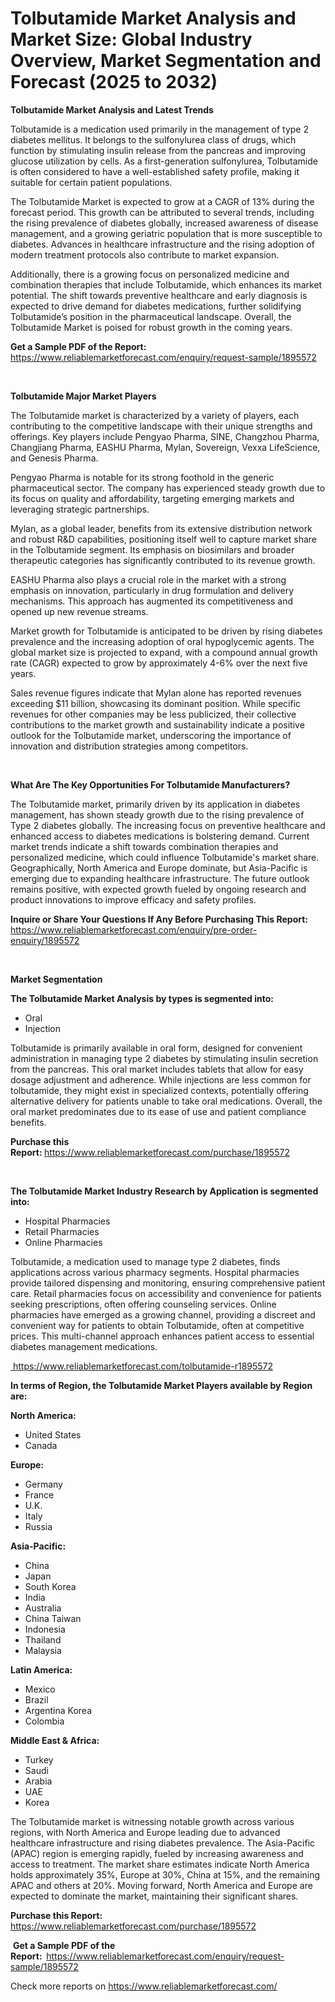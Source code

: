 <p><h1>Tolbutamide Market Analysis and Market Size: Global Industry Overview, Market Segmentation and Forecast (2025 to 2032)</h1></p><p><strong>Tolbutamide Market Analysis and Latest Trends</strong></p>
<p><p>Tolbutamide is a medication used primarily in the management of type 2 diabetes mellitus. It belongs to the sulfonylurea class of drugs, which function by stimulating insulin release from the pancreas and improving glucose utilization by cells. As a first-generation sulfonylurea, Tolbutamide is often considered to have a well-established safety profile, making it suitable for certain patient populations. </p><p>The Tolbutamide Market is expected to grow at a CAGR of 13% during the forecast period. This growth can be attributed to several trends, including the rising prevalence of diabetes globally, increased awareness of disease management, and a growing geriatric population that is more susceptible to diabetes. Advances in healthcare infrastructure and the rising adoption of modern treatment protocols also contribute to market expansion. </p><p>Additionally, there is a growing focus on personalized medicine and combination therapies that include Tolbutamide, which enhances its market potential. The shift towards preventive healthcare and early diagnosis is expected to drive demand for diabetes medications, further solidifying Tolbutamide’s position in the pharmaceutical landscape. Overall, the Tolbutamide Market is poised for robust growth in the coming years.</p></p>
<p><strong>Get a Sample PDF of the Report:&nbsp;</strong> <a href="https://www.reliablemarketforecast.com/enquiry/request-sample/1895572?utm_campaign=2633&utm_medium=2&utm_source=Github&utm_content=ia&utm_term=08032025&utm_id=tolbutamide">https://www.reliablemarketforecast.com/enquiry/request-sample/1895572</a></p>
<p>&nbsp;</p>
<p><strong>Tolbutamide Major Market Players</strong></p>
<p><p>The Tolbutamide market is characterized by a variety of players, each contributing to the competitive landscape with their unique strengths and offerings. Key players include Pengyao Pharma, SINE, Changzhou Pharma, Changjiang Pharma, EASHU Pharma, Mylan, Sovereign, Vexxa LifeScience, and Genesis Pharma.</p><p>Pengyao Pharma is notable for its strong foothold in the generic pharmaceutical sector. The company has experienced steady growth due to its focus on quality and affordability, targeting emerging markets and leveraging strategic partnerships. </p><p>Mylan, as a global leader, benefits from its extensive distribution network and robust R&D capabilities, positioning itself well to capture market share in the Tolbutamide segment. Its emphasis on biosimilars and broader therapeutic categories has significantly contributed to its revenue growth.</p><p>EASHU Pharma also plays a crucial role in the market with a strong emphasis on innovation, particularly in drug formulation and delivery mechanisms. This approach has augmented its competitiveness and opened up new revenue streams.</p><p>Market growth for Tolbutamide is anticipated to be driven by rising diabetes prevalence and the increasing adoption of oral hypoglycemic agents. The global market size is projected to expand, with a compound annual growth rate (CAGR) expected to grow by approximately 4-6% over the next five years.</p><p>Sales revenue figures indicate that Mylan alone has reported revenues exceeding $11 billion, showcasing its dominant position. While specific revenues for other companies may be less publicized, their collective contributions to the market growth and sustainability indicate a positive outlook for the Tolbutamide market, underscoring the importance of innovation and distribution strategies among competitors.</p></p>
<p>&nbsp;</p>
<p><strong>What Are The Key Opportunities For Tolbutamide Manufacturers?</strong></p>
<p><p>The Tolbutamide market, primarily driven by its application in diabetes management, has shown steady growth due to the rising prevalence of Type 2 diabetes globally. The increasing focus on preventive healthcare and enhanced access to diabetes medications is bolstering demand. Current market trends indicate a shift towards combination therapies and personalized medicine, which could influence Tolbutamide's market share. Geographically, North America and Europe dominate, but Asia-Pacific is emerging due to expanding healthcare infrastructure. The future outlook remains positive, with expected growth fueled by ongoing research and product innovations to improve efficacy and safety profiles.</p></p>
<p><strong>Inquire or Share Your Questions If Any Before Purchasing This Report:</strong> <a href="https://www.reliablemarketforecast.com/enquiry/pre-order-enquiry/1895572?utm_campaign=2633&utm_medium=2&utm_source=Github&utm_content=ia&utm_term=08032025&utm_id=tolbutamide">https://www.reliablemarketforecast.com/enquiry/pre-order-enquiry/1895572</a></p>
<p>&nbsp;</p>
<p><strong>Market Segmentation</strong></p>
<p><strong>The Tolbutamide Market Analysis by types is segmented into:</strong></p>
<p><ul><li>Oral</li><li>Injection</li></ul></p>
<p><p>Tolbutamide is primarily available in oral form, designed for convenient administration in managing type 2 diabetes by stimulating insulin secretion from the pancreas. This oral market includes tablets that allow for easy dosage adjustment and adherence. While injections are less common for tolbutamide, they might exist in specialized contexts, potentially offering alternative delivery for patients unable to take oral medications. Overall, the oral market predominates due to its ease of use and patient compliance benefits.</p></p>
<p><strong>Purchase this Report:&nbsp;</strong><a href="https://www.reliablemarketforecast.com/purchase/1895572?utm_campaign=2633&utm_medium=2&utm_source=Github&utm_content=ia&utm_term=08032025&utm_id=tolbutamide">https://www.reliablemarketforecast.com/purchase/1895572</a></p>
<p>&nbsp;</p>
<p><strong>The Tolbutamide Market Industry Research by Application is segmented into:</strong></p>
<p><ul><li>Hospital Pharmacies</li><li>Retail Pharmacies</li><li>Online Pharmacies</li></ul></p>
<p><p>Tolbutamide, a medication used to manage type 2 diabetes, finds applications across various pharmacy segments. Hospital pharmacies provide tailored dispensing and monitoring, ensuring comprehensive patient care. Retail pharmacies focus on accessibility and convenience for patients seeking prescriptions, often offering counseling services. Online pharmacies have emerged as a growing channel, providing a discreet and convenient way for patients to obtain Tolbutamide, often at competitive prices. This multi-channel approach enhances patient access to essential diabetes management medications.</p></p>
<p><a href="https://www.reliablemarketforecast.com/tolbutamide-r1895572?utm_campaign=2633&utm_medium=2&utm_source=Github&utm_content=ia&utm_term=08032025&utm_id=tolbutamide">&nbsp;https://www.reliablemarketforecast.com/tolbutamide-r1895572</a></p>
<p><strong>In terms of Region, the Tolbutamide Market Players available by Region are:</strong></p>
<p>
    <p> <strong> North America: </strong>
        <ul>
            <li>United States</li>
            <li>Canada</li>
        </ul>
        </p> 
    <p> <strong> Europe: </strong>
        <ul>
            <li>Germany</li>
            <li>France</li>
            <li>U.K.</li>
            <li>Italy</li>
            <li>Russia</li>
        </ul>
        </p> 
    <p> <strong> Asia-Pacific: </strong>
        <ul>
            <li>China</li>
            <li>Japan</li>
            <li>South Korea</li>
            <li>India</li>
            <li>Australia</li>
            <li>China Taiwan</li>
            <li>Indonesia</li>
            <li>Thailand</li>
            <li>Malaysia</li>
        </ul>
        </p> 
    <p> <strong> Latin America: </strong>
        <ul>
            <li>Mexico</li>
            <li>Brazil</li>
            <li>Argentina Korea</li>
            <li>Colombia</li>
        </ul>
        </p> 
    <p> <strong> Middle East & Africa: </strong>
        <ul>
            <li>Turkey</li>
            <li>Saudi</li>
            <li>Arabia</li>
            <li>UAE</li>
            <li>Korea</li>
        </ul>
    </p>
    </p>
<p><p>The Tolbutamide market is witnessing notable growth across various regions, with North America and Europe leading due to advanced healthcare infrastructure and rising diabetes prevalence. The Asia-Pacific (APAC) region is emerging rapidly, fueled by increasing awareness and access to treatment. The market share estimates indicate North America holds approximately 35%, Europe at 30%, China at 15%, and the remaining APAC and others at 20%. Moving forward, North America and Europe are expected to dominate the market, maintaining their significant shares.</p></p>
<p><strong>Purchase this Report: </strong><a href="https://www.reliablemarketforecast.com/purchase/1895572?utm_campaign=2633&utm_medium=2&utm_source=Github&utm_content=ia&utm_term=08032025&utm_id=tolbutamide">https://www.reliablemarketforecast.com/purchase/1895572</a></p>
<p>&nbsp;<strong>Get a Sample PDF of the Report:&nbsp;&nbsp;</strong><a href="https://www.reliablemarketforecast.com/enquiry/request-sample/1895572?utm_campaign=2633&utm_medium=2&utm_source=Github&utm_content=ia&utm_term=08032025&utm_id=tolbutamide">https://www.reliablemarketforecast.com/enquiry/request-sample/1895572</a></p>
<p><strong></strong></p>
<p>Check more reports on <a href="https://www.reliablemarketforecast.com/?utm_campaign=2633&utm_medium=2&utm_source=Github&utm_content=ia&utm_term=08032025&utm_id=tolbutamide">https://www.reliablemarketforecast.com/</a></p>